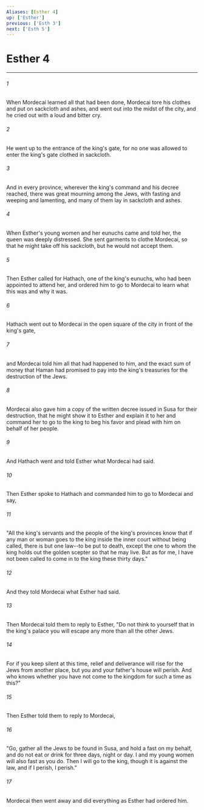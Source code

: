 ```yaml
---
Aliases: [Esther 4]
up: ['Esther']
previous: ['Esth 3']
next: ['Esth 5']
---
```

# Esther 4
***



###### 1 
When Mordecai learned all that had been done, Mordecai tore his clothes and put on sackcloth and ashes, and went out into the midst of the city, and he cried out with a loud and bitter cry. 

###### 2 
He went up to the entrance of the king's gate, for no one was allowed to enter the king's gate clothed in sackcloth. 

###### 3 
And in every province, wherever the king's command and his decree reached, there was great mourning among the Jews, with fasting and weeping and lamenting, and many of them lay in sackcloth and ashes. 

###### 4 
When Esther's young women and her eunuchs came and told her, the queen was deeply distressed. She sent garments to clothe Mordecai, so that he might take off his sackcloth, but he would not accept them. 

###### 5 
Then Esther called for Hathach, one of the king's eunuchs, who had been appointed to attend her, and ordered him to go to Mordecai to learn what this was and why it was. 

###### 6 
Hathach went out to Mordecai in the open square of the city in front of the king's gate, 

###### 7 
and Mordecai told him all that had happened to him, and the exact sum of money that Haman had promised to pay into the king's treasuries for the destruction of the Jews. 

###### 8 
Mordecai also gave him a copy of the written decree issued in Susa for their destruction, that he might show it to Esther and explain it to her and command her to go to the king to beg his favor and plead with him on behalf of her people. 

###### 9 
And Hathach went and told Esther what Mordecai had said. 

###### 10 
Then Esther spoke to Hathach and commanded him to go to Mordecai and say, 

###### 11 
"All the king's servants and the people of the king's provinces know that if any man or woman goes to the king inside the inner court without being called, there is but one law--to be put to death, except the one to whom the king holds out the golden scepter so that he may live. But as for me, I have not been called to come in to the king these thirty days." 

###### 12 
And they told Mordecai what Esther had said. 

###### 13 
Then Mordecai told them to reply to Esther, "Do not think to yourself that in the king's palace you will escape any more than all the other Jews. 

###### 14 
For if you keep silent at this time, relief and deliverance will rise for the Jews from another place, but you and your father's house will perish. And who knows whether you have not come to the kingdom for such a time as this?" 

###### 15 
Then Esther told them to reply to Mordecai, 

###### 16 
"Go, gather all the Jews to be found in Susa, and hold a fast on my behalf, and do not eat or drink for three days, night or day. I and my young women will also fast as you do. Then I will go to the king, though it is against the law, and if I perish, I perish." 

###### 17 
Mordecai then went away and did everything as Esther had ordered him.
